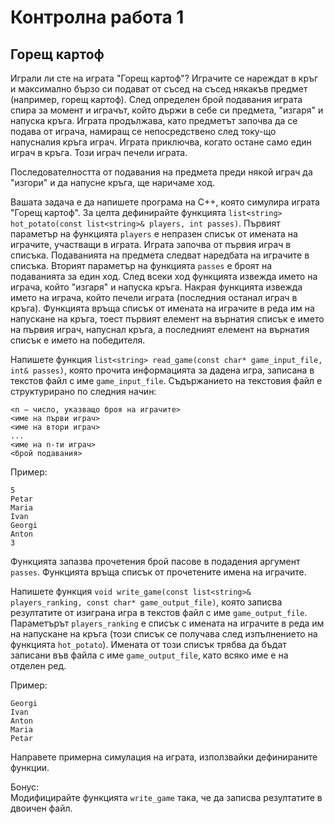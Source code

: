 Контролна работа 1
==================

Горещ картоф
------------
Играли ли сте на играта "Горещ картоф"? Играчите се нареждат в кръг и
максимално бързо си подават от съсед на съсед някакъв предмет
(например, горещ картоф). След определен брой подавания играта спира за момент
и играчът, който държи в себе си предмета, "изгаря" и напуска кръга. Играта
продължава, като предметът започва да се подава от играча, намиращ се
непосредствено след току-що напусналия кръга играч. Играта приключва,
когато остане само един играч в кръга. Този играч печели играта.

Последователността от подавания на предмета преди някой играч да "изгори"
и да напусне кръга, ще наричаме ход.

Вашата задача е да напишете програма на C++, която симулира играта "Горещ
картоф". За целта дефинирайте функцията
`list<string> hot_potato(const list<string>& players, int passes)`.
Първият параметър на функцията `players` е непразен списък от имената
на играчите, участващи в играта. Играта започва от първия играч в списъка.
Подаванията на предмета следват наредбата на играчите в списъка.
Вторият параметър на функцията `passes` е броят на подаванията за един ход.
След всеки ход функцията извежда името на играча, който "изгаря" и напуска
кръга. Накрая функцията извежда името на играча, който печели играта (последния
останал играч в кръга). Функцията връща списък от имената на играчите в реда
им на напускане на кръга, тоест първият елемент на върнатия списък е името на
първия играч, напуснал кръга, а последният елемент на върнатия списък е името
на победителя.

Напишете функция
`list<string> read_game(const char* game_input_file, int& passes)`, която
прочита информацията за дадена игра, записана в
текстов файл с име `game_input_file`.
Съдържанието на текстовия файл е структурирано по следния начин:
```
<n – число, указващо броя на играчите>
<име на първи играч>
<име на втори играч>
...
<име на n-ти играч>
<брой подавания>
```

Пример:
```
5
Petar
Maria
Ivan
Georgi
Anton
3
```

Функцията запазва прочетения брой пасове в подадения аргумент `passes`.
Функцията връща списък от прочетените имена на играчите.

Напишете функция
`void write_game(const list<string>& players_ranking, const char* game_output_file)`,
която записва резултатите от изиграна игра в текстов файл с име `game_output_file`.
Параметърът `players_ranking` е списък с имената на играчите
в реда им на напускане на кръга (този списък се получава след изпълнението на
функцията `hot_potato`). Имената от този списък трябва да бъдат
записани във файла с име `game_output_file`, като всяко име е на отделен ред.

Пример:
```
Georgi
Ivan
Anton
Maria
Petar
```

Направете примерна симулация на играта, използвайки дефинираните функции.

Бонус:  
Модифицирайте функцията `write_game` така, че да записва резултатите в двоичен
файл.
